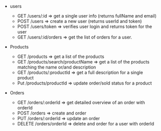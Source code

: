 * users
  * GET /users/:id => get a single user info (returns fullName and email)
  * POST /users => create a new user (returns userId and token)
  * POST /users/token => verifies user login and returns token for the user
  * GET /users/:id/orders => get the list of orders for a user.

* Products
  * GET /products => get a list of the products
  * GET /products/search/productName => get a list of the products matching the name or/and description 
  * GET /products/:productId => get a full description for a single product
  * Put /products/productId => update order/sold status for a product

* Orders
  * GET /orders/:orderId => get detailed overview of an order with orderId
  * POST /orders => create and order
  * PUT /orders/:orderId => update an order
  * DELETE /orders/orderId => delete and order for a user with orderId
 
  